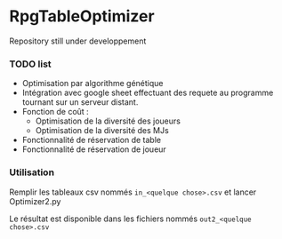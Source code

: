 # RpgTableOptimizer

Repository still under developpement

### TODO list

- Optimisation par algorithme génétique
- Intégration avec google sheet effectuant des requete au programme tournant sur un serveur distant.
- Fonction de coût : 
  - Optimisation de la diversité des joueurs
  - Optimisation de la diversité des MJs
- Fonctionnalité de réservation de table
- Fonctionnalité de réservation de joueur

### Utilisation

Remplir les tableaux csv nommés `in_<quelque chose>.csv` et lancer Optimizer2.py

Le résultat est disponible dans les fichiers nommés `out2_<quelque chose>.csv`